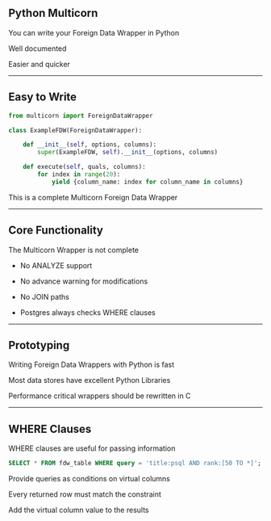 ##  Python Multicorn

You can write your Foreign Data Wrapper in Python

Well documented

Easier and quicker

---

##  Easy to Write

```python
from multicorn import ForeignDataWrapper

class ExampleFDW(ForeignDataWrapper):

    def __init__(self, options, columns):
        super(ExampleFDW, self).__init__(options, columns)

    def execute(self, quals, columns):
        for index in range(20):
            yield {column_name: index for column_name in columns}
```

This is a complete Multicorn Foreign Data Wrapper

---

##  Core Functionality

The Multicorn Wrapper is not complete

 * No ANALYZE support

 * No advance warning for modifications

 * No JOIN paths

 * Postgres always checks WHERE clauses

---

##  Prototyping

Writing Foreign Data Wrappers with Python is fast

Most data stores have excellent Python Libraries

Performance critical wrappers should be rewritten in C

---

##  WHERE Clauses

WHERE clauses are useful for passing information

```sql
SELECT * FROM fdw_table WHERE query = 'title:psql AND rank:[50 TO *]';
```

Provide queries as conditions on virtual columns

Every returned row must match the constraint

Add the virtual column value to the results

